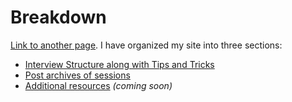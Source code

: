 # Breakdown
[Link to another page](another-page).
I have organized my site into three sections:
*   [Interview Structure along with Tips and Tricks](overview)
*   [Post archives of sessions](posts)
*   [Additional resources](resources) *(coming soon)*
